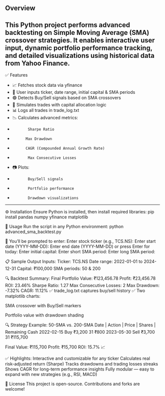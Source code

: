 #

## Overview
This Python project performs advanced backtesting on Simple Moving Average (SMA) crossover strategies. It enables interactive user input, dynamic portfolio performance tracking, and detailed visualizations using historical data from Yahoo Finance.
---
✅ Features
-    📈 Fetches stock data via yfinance
-    🔄 User inputs ticker, date range, initial capital & SMA periods
-   🟢 Detects Buy/Sell signals based on SMA crossovers
-   💼 Simulates trades with capital allocation logic
-   📊 Logs all trades in trade_log.txt
-   📉 Calculates advanced metrics:
-            Sharpe Ratio
-           Max Drawdown
-           CAGR (Compounded Annual Growth Rate)
-            Max Consecutive Losses
-    📷 Plots:
-            Buy/Sell signals
-            Portfolio performance
-            Drawdown visualizations

---
⚙️ Installation
    Ensure Python is installed, then install required libraries:
        pip install pandas numpy yfinance matplotlib

🚀 Usage
Run the script in any Python environment:
    python advanced_sma_backtest.py

🧠 You’ll be prompted to enter:
        Enter stock ticker (e.g., TCS.NS):
        Enter start date (YYYY-MM-DD):
        Enter end date (YYYY-MM-DD) or press Enter for today:
        Enter initial capital:
        Enter short SMA period:
        Enter long SMA period:

📋 Sample Output
    Inputs:
        Ticker: TCS.NS
        Date range: 2022-01-01 to 2024-12-31
        Capital: ₹100,000
        SMA periods: 50 & 200

🔍 Backtest Summary:
        Final Portfolio Value: ₹123,456.78
        Profit: ₹23,456.78
        ROI: 23.46%
        Sharpe Ratio: 1.27
        Max Consecutive Losses: 2
        Max Drawdown: -7.32%
        CAGR: 11.12%
✅ trade_log.txt captures buy/sell history
✅ Two matplotlib charts:

SMA crossover with Buy/Sell markers

Portfolio value with drawdown shading

🔍 Strategy Example: 50-SMA vs. 200-SMA
Date	    | Action | Price  | Shares | Remaining Cash
2022-02-15	    Buy	    ₹3,200	  31	  ₹800
2023-05-30	    Sell	₹3,700    31	  ₹115,700

Final Value: ₹115,700
Profit: ₹15,700
ROI: 15.7% 📈

✅ Highlights: 
        Interactive and customizable for any ticker
        Calculates real risk-adjusted return (Sharpe)
        Tracks drawdowns and trading losses streaks
        Shows CAGR for long-term performance insights
        Fully modular — easy to expand with new strategies (e.g., RSI, MACD)

📄 License
This project is open-source. Contributions and forks are welcome!

